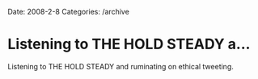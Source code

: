 Date: 2008-2-8
Categories: /archive

# Listening to THE HOLD STEADY a...

Listening to THE HOLD STEADY and ruminating on ethical tweeting.
